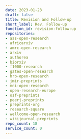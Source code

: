 ```yaml
---
date: 2023-01-23
draft: false
title: Revision and Follow-up
short_label: Rev. Follow-up
function_id: revision-follow-up
repositories:
- aas-open-research
- africarxiv
- amrc-open-research
- arxiv
- authorea
- biorxiv
- f1000-research
- gates-open-research
- hrb-open-research
- jmir-preprints
- mni-open-research
- open-research-europe
- osf-preprints
- peerj-preprints
- preprints-org
- research-square
- wellcome-open-research
- wikijournal-preprints
repo_count: 18
service_count: 0
---
```



